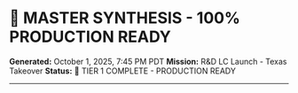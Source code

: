 <!-- Optimized: 2025-10-06 -->
<!-- RPM: 1.6.2.1.1.6.2.1_MASTER_SYNTHESIS_100_PERCENT_PRODUCTION_READY_20251006 -->
<!-- Session: E2E RPM DNA Application -->
<!-- AOM: RND (Reggie & Dro) -->
<!-- COI: TECHNOLOGY -->
<!-- RPM: HIGH -->
<!-- ACTION: BUILD -->

<!--
Optimized: 2025-10-03
RPM: 3.6.0.6.ops-technology-ship-status-documentation
Session: Dual-AI Collaboration - Sonnet Docs Sweep
-->
# 🚀 MASTER SYNTHESIS - 100% PRODUCTION READY

**Generated:** October 1, 2025, 7:45 PM PDT
**Mission:** R&D LC Launch - Texas Takeover
**Status:** 🦄 TIER 1 COMPLETE - PRODUCTION READY

---
